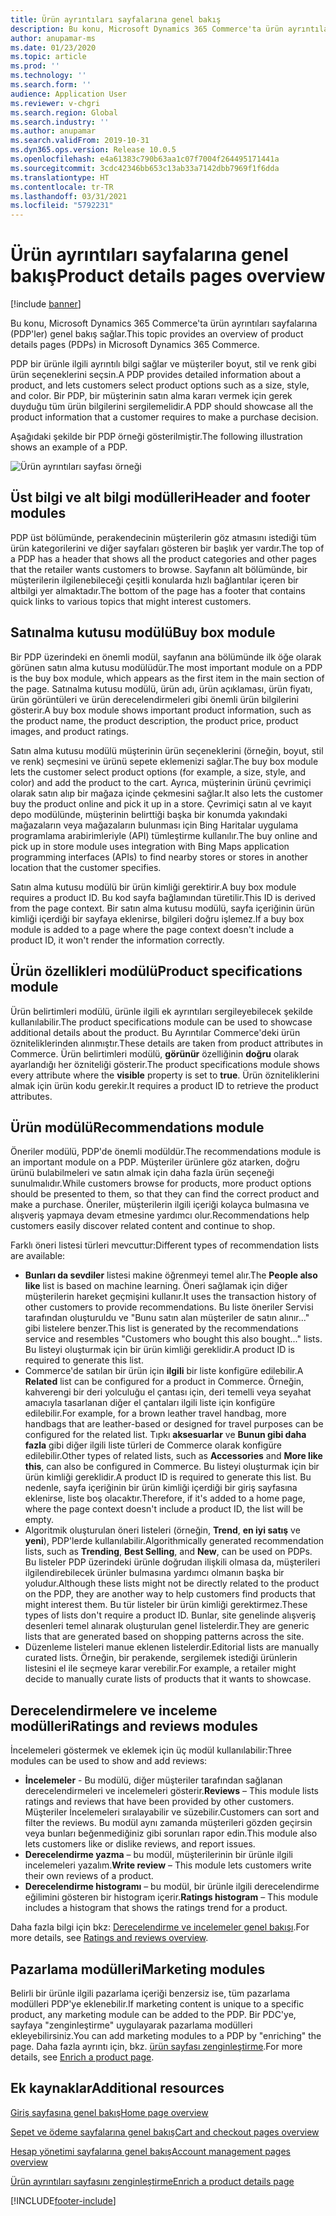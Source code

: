 ```yaml
---
title: Ürün ayrıntıları sayfalarına genel bakış
description: Bu konu, Microsoft Dynamics 365 Commerce'ta ürün ayrıntıları sayfalarına (PDP'ler) genel bakış sağlar.
author: anupamar-ms
ms.date: 01/23/2020
ms.topic: article
ms.prod: ''
ms.technology: ''
ms.search.form: ''
audience: Application User
ms.reviewer: v-chgri
ms.search.region: Global
ms.search.industry: ''
ms.author: anupamar
ms.search.validFrom: 2019-10-31
ms.dyn365.ops.version: Release 10.0.5
ms.openlocfilehash: e4a61383c790b63aa1c07f7004f264495171441a
ms.sourcegitcommit: 3cdc42346bb653c13ab33a7142dbb7969f1f6dda
ms.translationtype: HT
ms.contentlocale: tr-TR
ms.lasthandoff: 03/31/2021
ms.locfileid: "5792231"
---
```

# <a name="product-details-pages-overview"></a><span data-ttu-id="37a95-103">Ürün ayrıntıları sayfalarına genel bakış</span><span class="sxs-lookup"><span data-stu-id="37a95-103">Product details pages overview</span></span>

[!include [banner](includes/banner.md)]

<span data-ttu-id="37a95-104">Bu konu, Microsoft Dynamics 365 Commerce'ta ürün ayrıntıları sayfalarına (PDP'ler) genel bakış sağlar.</span><span class="sxs-lookup"><span data-stu-id="37a95-104">This topic provides an overview of product details pages (PDPs) in Microsoft Dynamics 365 Commerce.</span></span>

<span data-ttu-id="37a95-105">PDP bir ürünle ilgili ayrıntılı bilgi sağlar ve müşteriler boyut, stil ve renk gibi ürün seçeneklerini seçsin.</span><span class="sxs-lookup"><span data-stu-id="37a95-105">A PDP provides detailed information about a product, and lets customers select product options such as a size, style, and color.</span></span> <span data-ttu-id="37a95-106">Bir PDP, bir müşterinin satın alma kararı vermek için gerek duyduğu tüm ürün bilgilerini sergilemelidir.</span><span class="sxs-lookup"><span data-stu-id="37a95-106">A PDP should showcase all the product information that a customer requires to make a purchase decision.</span></span>

<span data-ttu-id="37a95-107">Aşağıdaki şekilde bir PDP örneği gösterilmiştir.</span><span class="sxs-lookup"><span data-stu-id="37a95-107">The following illustration shows an example of a PDP.</span></span>

![Ürün ayrıntıları sayfası örneği](./media/pdp.PNG)

## <a name="header-and-footer-modules"></a><span data-ttu-id="37a95-109">Üst bilgi ve alt bilgi modülleri</span><span class="sxs-lookup"><span data-stu-id="37a95-109">Header and footer modules</span></span>

<span data-ttu-id="37a95-110">PDP üst bölümünde, perakendecinin müşterilerin göz atmasını istediği tüm ürün kategorilerini ve diğer sayfaları gösteren bir başlık yer vardır.</span><span class="sxs-lookup"><span data-stu-id="37a95-110">The top of a PDP has a header that shows all the product categories and other pages that the retailer wants customers to browse.</span></span> <span data-ttu-id="37a95-111">Sayfanın alt bölümünde, bir müşterilerin ilgilenebileceği çeşitli konularda hızlı bağlantılar içeren bir altbilgi yer almaktadır.</span><span class="sxs-lookup"><span data-stu-id="37a95-111">The bottom of the page has a footer that contains quick links to various topics that might interest customers.</span></span>

## <a name="buy-box-module"></a><span data-ttu-id="37a95-112">Satınalma kutusu modülü</span><span class="sxs-lookup"><span data-stu-id="37a95-112">Buy box module</span></span>

<span data-ttu-id="37a95-113">Bir PDP üzerindeki en önemli modül, sayfanın ana bölümünde ilk öğe olarak görünen satın alma kutusu modülüdür.</span><span class="sxs-lookup"><span data-stu-id="37a95-113">The most important module on a PDP is the buy box module, which appears as the first item in the main section of the page.</span></span> <span data-ttu-id="37a95-114">Satınalma kutusu modülü, ürün adı, ürün açıklaması, ürün fiyatı, ürün görüntüleri ve ürün derecelendirmeleri gibi önemli ürün bilgilerini gösterir.</span><span class="sxs-lookup"><span data-stu-id="37a95-114">A buy box module shows important product information, such as the product name, the product description, the product price, product images, and product ratings.</span></span>

<span data-ttu-id="37a95-115">Satın alma kutusu modülü müşterinin ürün seçeneklerini (örneğin, boyut, stil ve renk) seçmesini ve ürünü sepete eklemenizi sağlar.</span><span class="sxs-lookup"><span data-stu-id="37a95-115">The buy box module lets the customer select product options (for example, a size, style, and color) and add the product to the cart.</span></span> <span data-ttu-id="37a95-116">Ayrıca, müşterinin ürünü çevrimiçi olarak satın alıp bir mağaza içinde çekmesini sağlar.</span><span class="sxs-lookup"><span data-stu-id="37a95-116">It also lets the customer buy the product online and pick it up in a store.</span></span> <span data-ttu-id="37a95-117">Çevrimiçi satın al ve kayıt depo modülünde, müşterinin belirttiği başka bir konumda yakındaki mağazaların veya mağazaların bulunması için Bing Haritalar uygulama programlama arabirimleriyle (API) tümleştirme kullanılır.</span><span class="sxs-lookup"><span data-stu-id="37a95-117">The buy online and pick up in store module uses integration with Bing Maps application programming interfaces (APIs) to find nearby stores or stores in another location that the customer specifies.</span></span>

<span data-ttu-id="37a95-118">Satın alma kutusu modülü bir ürün kimliği gerektirir.</span><span class="sxs-lookup"><span data-stu-id="37a95-118">A buy box module requires a product ID.</span></span> <span data-ttu-id="37a95-119">Bu kod sayfa bağlamından türetilir.</span><span class="sxs-lookup"><span data-stu-id="37a95-119">This ID is derived from the page context.</span></span> <span data-ttu-id="37a95-120">Bir satın alma kutusu modülü, sayfa içeriğinin ürün kimliği içerdiği bir sayfaya eklenirse, bilgileri doğru işlemez.</span><span class="sxs-lookup"><span data-stu-id="37a95-120">If a buy box module is added to a page where the page context doesn't include a product ID, it won't render the information correctly.</span></span>

## <a name="product-specifications-module"></a><span data-ttu-id="37a95-121">Ürün özellikleri modülü</span><span class="sxs-lookup"><span data-stu-id="37a95-121">Product specifications module</span></span>

<span data-ttu-id="37a95-122">Ürün belirtimleri modülü, ürünle ilgili ek ayrıntıları sergileyebilecek şekilde kullanılabilir.</span><span class="sxs-lookup"><span data-stu-id="37a95-122">The product specifications module can be used to showcase additional details about the product.</span></span> <span data-ttu-id="37a95-123">Bu Ayrıntılar Commerce'deki ürün özniteliklerinden alınmıştır.</span><span class="sxs-lookup"><span data-stu-id="37a95-123">These details are taken from product attributes in Commerce.</span></span> <span data-ttu-id="37a95-124">Ürün belirtimleri modülü, **görünür** özelliğinin **doğru** olarak ayarlandığı her özniteliği gösterir.</span><span class="sxs-lookup"><span data-stu-id="37a95-124">The product specifications module shows every attribute where the **visible** property is set to **true**.</span></span> <span data-ttu-id="37a95-125">Ürün özniteliklerini almak için ürün kodu gerekir.</span><span class="sxs-lookup"><span data-stu-id="37a95-125">It requires a product ID to retrieve the product attributes.</span></span>

## <a name="recommendations-module"></a><span data-ttu-id="37a95-126">Ürün modülü</span><span class="sxs-lookup"><span data-stu-id="37a95-126">Recommendations module</span></span>

<span data-ttu-id="37a95-127">Öneriler modülü, PDP'de önemli modüldür.</span><span class="sxs-lookup"><span data-stu-id="37a95-127">The recommendations module is an important module on a PDP.</span></span> <span data-ttu-id="37a95-128">Müşteriler ürünlere göz atarken, doğru ürünü bulabilmeleri ve satın almak için daha fazla ürün seçeneği sunulmalıdır.</span><span class="sxs-lookup"><span data-stu-id="37a95-128">While customers browse for products, more product options should be presented to them, so that they can find the correct product and make a purchase.</span></span> <span data-ttu-id="37a95-129">Öneriler, müşterilerin ilgili içeriği kolayca bulmasına ve alışveriş yapmaya devam etmesine yardımcı olur.</span><span class="sxs-lookup"><span data-stu-id="37a95-129">Recommendations help customers easily discover related content and continue to shop.</span></span>

<span data-ttu-id="37a95-130">Farklı öneri listesi türleri mevcuttur:</span><span class="sxs-lookup"><span data-stu-id="37a95-130">Different types of recommendation lists are available:</span></span>

- <span data-ttu-id="37a95-131">**Bunları da sevdiler** listesi makine öğrenmeyi temel alır.</span><span class="sxs-lookup"><span data-stu-id="37a95-131">The **People also like** list is based on machine learning.</span></span> <span data-ttu-id="37a95-132">Öneri sağlamak için diğer müşterilerin hareket geçmişini kullanır.</span><span class="sxs-lookup"><span data-stu-id="37a95-132">It uses the transaction history of other customers to provide recommendations.</span></span> <span data-ttu-id="37a95-133">Bu liste öneriler Servisi tarafından oluşturuldu ve "Bunu satın alan müşteriler de satın alınır..." gibi listelere benzer.</span><span class="sxs-lookup"><span data-stu-id="37a95-133">This list is generated by the recommendations service and resembles "Customers who bought this also bought..." lists.</span></span> <span data-ttu-id="37a95-134">Bu listeyi oluşturmak için bir ürün kimliği gereklidir.</span><span class="sxs-lookup"><span data-stu-id="37a95-134">A product ID is required to generate this list.</span></span>
- <span data-ttu-id="37a95-135">Commerce'de satılan bir ürün için **ilgili** bir liste konfigüre edilebilir.</span><span class="sxs-lookup"><span data-stu-id="37a95-135">A **Related** list can be configured for a product in Commerce.</span></span> <span data-ttu-id="37a95-136">Örneğin, kahverengi bir deri yolculuğu el çantası için, deri temelli veya seyahat amacıyla tasarlanan diğer el çantaları ilgili liste için konfigüre edilebilir.</span><span class="sxs-lookup"><span data-stu-id="37a95-136">For example, for a brown leather travel handbag, more handbags that are leather-based or designed for travel purposes can be configured for the related list.</span></span> <span data-ttu-id="37a95-137">Tıpkı **aksesuarlar** ve **Bunun gibi daha fazla** gibi diğer ilgili liste türleri de Commerce olarak konfigüre edilebilir.</span><span class="sxs-lookup"><span data-stu-id="37a95-137">Other types of related lists, such as **Accessories** and **More like this**, can also be configured in Commerce.</span></span> <span data-ttu-id="37a95-138">Bu listeyi oluşturmak için bir ürün kimliği gereklidir.</span><span class="sxs-lookup"><span data-stu-id="37a95-138">A product ID is required to generate this list.</span></span> <span data-ttu-id="37a95-139">Bu nedenle, sayfa içeriğinin bir ürün kimliği içerdiği bir giriş sayfasına eklenirse, liste boş olacaktır.</span><span class="sxs-lookup"><span data-stu-id="37a95-139">Therefore, if it's added to a home page, where the page context doesn't include a product ID, the list will be empty.</span></span>
- <span data-ttu-id="37a95-140">Algoritmik oluşturulan öneri listeleri (örneğin, **Trend**, **en iyi satış** ve **yeni**), PDP'lerde kullanılabilir.</span><span class="sxs-lookup"><span data-stu-id="37a95-140">Algorithmically generated recommendation lists, such as **Trending**, **Best Selling**, and **New**, can be used on PDPs.</span></span> <span data-ttu-id="37a95-141">Bu listeler PDP üzerindeki ürünle doğrudan ilişkili olmasa da, müşterileri ilgilendirebilecek ürünler bulmasına yardımcı olmanın başka bir yoludur.</span><span class="sxs-lookup"><span data-stu-id="37a95-141">Although these lists might not be directly related to the product on the PDP, they are another way to help customers find products that might interest them.</span></span> <span data-ttu-id="37a95-142">Bu tür listeler bir ürün kimliği gerektirmez.</span><span class="sxs-lookup"><span data-stu-id="37a95-142">These types of lists don't require a product ID.</span></span> <span data-ttu-id="37a95-143">Bunlar, site genelinde alışveriş desenleri temel alınarak oluşturulan genel listelerdir.</span><span class="sxs-lookup"><span data-stu-id="37a95-143">They are generic lists that are generated based on shopping patterns across the site.</span></span>
- <span data-ttu-id="37a95-144">Düzenleme listeleri manue eklenen listelerdir.</span><span class="sxs-lookup"><span data-stu-id="37a95-144">Editorial lists are manually curated lists.</span></span> <span data-ttu-id="37a95-145">Örneğin, bir perakende, sergilemek istediği ürünlerin listesini el ile seçmeye karar verebilir.</span><span class="sxs-lookup"><span data-stu-id="37a95-145">For example, a retailer might decide to manually curate lists of products that it wants to showcase.</span></span>

## <a name="ratings-and-reviews-modules"></a><span data-ttu-id="37a95-146">Derecelendirmelere ve inceleme modülleri</span><span class="sxs-lookup"><span data-stu-id="37a95-146">Ratings and reviews modules</span></span>

<span data-ttu-id="37a95-147">İncelemeleri göstermek ve eklemek için üç modül kullanılabilir:</span><span class="sxs-lookup"><span data-stu-id="37a95-147">Three modules can be used to show and add reviews:</span></span>

- <span data-ttu-id="37a95-148">**İncelemeler** - Bu modülü, diğer müşteriler tarafından sağlanan derecelendirmeleri ve incelemeleri gösterir.</span><span class="sxs-lookup"><span data-stu-id="37a95-148">**Reviews** – This module lists ratings and reviews that have been provided by other customers.</span></span> <span data-ttu-id="37a95-149">Müşteriler İncelemeleri sıralayabilir ve süzebilir.</span><span class="sxs-lookup"><span data-stu-id="37a95-149">Customers can sort and filter the reviews.</span></span> <span data-ttu-id="37a95-150">Bu modül aynı zamanda müşterileri gözden geçirsin veya bunları beğenmediğiniz gibi sorunları rapor edin.</span><span class="sxs-lookup"><span data-stu-id="37a95-150">This module also lets customers like or dislike reviews, and report issues.</span></span>
- <span data-ttu-id="37a95-151">**Derecelendirme yazma** – bu modül, müşterilerinin bir ürünle ilgili incelemeleri yazalım.</span><span class="sxs-lookup"><span data-stu-id="37a95-151">**Write review** – This module lets customers write their own reviews of a product.</span></span>
- <span data-ttu-id="37a95-152">**Derecelendirme histogramı** – bu modül, bir ürünle ilgili derecelendirme eğilimini gösteren bir histogram içerir.</span><span class="sxs-lookup"><span data-stu-id="37a95-152">**Ratings histogram** – This module includes a histogram that shows the ratings trend for a product.</span></span>

<span data-ttu-id="37a95-153">Daha fazla bilgi için bkz: [Derecelendirme ve incelemeler genel bakışı](ratings-reviews-overview.md).</span><span class="sxs-lookup"><span data-stu-id="37a95-153">For more details, see [Ratings and reviews overview](ratings-reviews-overview.md).</span></span>

## <a name="marketing-modules"></a><span data-ttu-id="37a95-154">Pazarlama modülleri</span><span class="sxs-lookup"><span data-stu-id="37a95-154">Marketing modules</span></span>

<span data-ttu-id="37a95-155">Belirli bir ürünle ilgili pazarlama içeriği benzersiz ise, tüm pazarlama modülleri PDP'ye eklenebilir.</span><span class="sxs-lookup"><span data-stu-id="37a95-155">If marketing content is unique to a specific product, any marketing module can be added to the PDP.</span></span> <span data-ttu-id="37a95-156">Bir PDC'ye, sayfaya "zenginleştirme" uygulayarak pazarlama modülleri ekleyebilirsiniz.</span><span class="sxs-lookup"><span data-stu-id="37a95-156">You can add marketing modules to a PDP by "enriching" the page.</span></span> <span data-ttu-id="37a95-157">Daha fazla ayrıntı için, bkz. [ürün sayfası zenginleştirme](enrich-product-page.md).</span><span class="sxs-lookup"><span data-stu-id="37a95-157">For more details, see [Enrich a product page](enrich-product-page.md).</span></span>

## <a name="additional-resources"></a><span data-ttu-id="37a95-158">Ek kaynaklar</span><span class="sxs-lookup"><span data-stu-id="37a95-158">Additional resources</span></span>

[<span data-ttu-id="37a95-159">Giriş sayfasına genel bakış</span><span class="sxs-lookup"><span data-stu-id="37a95-159">Home page overview</span></span>](quick-tour-home-page.md)

[<span data-ttu-id="37a95-160">Sepet ve ödeme sayfalarına genel bakış</span><span class="sxs-lookup"><span data-stu-id="37a95-160">Cart and checkout pages overview</span></span>](quick-tour-cart-checkout.md)

[<span data-ttu-id="37a95-161">Hesap yönetimi sayfalarına genel bakış</span><span class="sxs-lookup"><span data-stu-id="37a95-161">Account management pages overview</span></span>](quick-tour-account-management.md)

[<span data-ttu-id="37a95-162">Ürün ayrıntıları sayfasını zenginleştirme</span><span class="sxs-lookup"><span data-stu-id="37a95-162">Enrich a product details page</span></span>](enrich-product-page.md)


[!INCLUDE[footer-include](../includes/footer-banner.md)]
